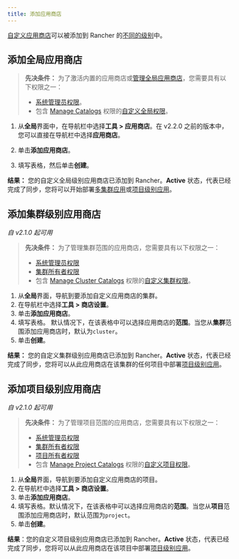 ```yaml
---
title: 添加应用商店
---
```


[自定义应用商店](/docs/catalog/custom/_index)可以被添加到 Rancher 的[不同的级别](/docs/catalog/_index)中。

## 添加全局应用商店

> **先决条件：** 为了激活内置的应用商店或[管理全局应用商店](/docs/catalog/custom/adding/_index)，您需要具有以下权限之一：
>
> - [系统管理员权限](/docs/admin-settings/rbac/global-permissions/_index)。
> - 包含 [Manage Catalogs](/docs/admin-settings/rbac/global-permissions/_index) 权限的[自定义全局权限](/docs/admin-settings/rbac/global-permissions/_index)。

1. 从**全局**界面中，在导航栏中选择**工具 > 应用商店**。在 v2.2.0 之前的版本中，您可以直接在导航栏中选择**应用商店**。

2. 单击**添加应用商店**。

3. 填写表格，然后单击**创建**。

**结果：** 您的自定义全局级别应用商店已添加到 Rancher。**Active** 状态，代表已经完成了同步，您将可以开始部署[多集群应用](/docs/catalog/multi-cluster-apps/_index)或[项目级别应用](/docs/catalog/apps/_index)。

## 添加集群级别应用商店

_自 v2.1.0 起可用_

> **先决条件：** 为了管理集群范围的应用商店，您需要具有以下权限之一：
>
> - [系统管理员权限](/docs/admin-settings/rbac/global-permissions/_index)
> - [集群所有者权限](/docs/admin-settings/rbac/cluster-project-roles/_index)
> - 包含 [Manage Cluster Catalogs](/docs/admin-settings/rbac/cluster-project-roles/_index) 权限的[自定义集群权限](/docs/admin-settings/rbac/cluster-project-roles/_index)。

1. 从**全局**界面，导航到要添加自定义应用商店的集群。
2. 在导航栏中选择**工具 > 商店设置**。
3. 单击**添加应用商店**。
4. 填写表格。 默认情况下，在该表格中可以选择应用商店的**范围**。当您从**集群**范围添加应用商店时，默认为`cluster`。
5. 单击**创建**。

**结果：** 您的自定义集群级别应用商店已添加到 Rancher。**Active** 状态，代表已经完成了同步，您将可以从此应用商店在该集群的任何项目中部署[项目级别应用](/docs/catalog/apps/_index)。

## 添加项目级别应用商店

_自 v2.1.0 起可用_

> **先决条件：** 为了管理项目范围的应用商店，您需要具有以下权限之一：
>
> - [系统管理员权限](/docs/admin-settings/rbac/global-permissions/_index)
> - [集群所有者权限](/docs/admin-settings/rbac/cluster-project-roles/_index)
> - [项目所有者权限](/docs/admin-settings/rbac/cluster-project-roles/_index)
> - 包含 [Manage Project Catalogs](/docs/admin-settings/rbac/cluster-project-roles/_index) 权限的[自定义项目权限](/docs/admin-settings/rbac/cluster-project-roles/_index)。

1. 从**全局**界面，导航到要添加自定义应用商店的项目。
2. 在导航栏中选择**工具 > 商店设置**。
3. 单击**添加应用商店**。
4. 填写表格。默认情况下，在该表格中可以选择应用商店的**范围**。当您从**项目**范围添加应用商店时，默认范围为`project`。
5. 单击**创建**。

**结果**：您的自定义项目级别应用商店已添加到 Rancher。**Active** 状态，代表已经完成了同步，您将可以从此应用商店在该项目中部署[项目级别应用](/docs/catalog/apps/_index)。
